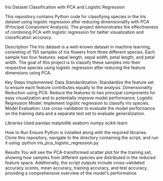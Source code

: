 Iris Dataset Classification with PCA and Logistic Regression

This repository contains Python code for classifying species in the Iris dataset using logistic regression after reducing dimensionality with PCA (Principal Component Analysis). The project demonstrates the effectiveness of combining PCA with logistic regression for better visualization and classification accuracy.

Description
The Iris dataset is a well-known dataset in machine learning, consisting of 150 samples of iris flowers from three different species. Each sample has four features: sepal length, sepal width, petal length, and petal width. The goal of this project is to classify these samples into their respective species using logistic regression after reducing the feature dimensions using PCA.

Key Steps Implemented:
Data Standardization: Standardize the feature set to ensure each feature contributes equally to the analysis.
Dimensionality Reduction using PCA: Reduce the features to two principal components for easy visualization and to potentially improve model performance.
Logistic Regression Model: Implement logistic regression to classify iris species.
Model Evaluation: Use cross-validation to evaluate the model performance on the training data and a separate test set to evaluate generalization.

Libraries Used
pandas
matplotlib
seaborn
numpy
scikit-learn

How to Run
Ensure Python is installed along with the required libraries. Clone this repository, navigate to the directory containing the script, and run it using:
python iris_pca_logistic_regression.py

Results
You will see the PCA-transformed scatter plot for the training set, showing how samples from different species are distributed in the reduced feature space. Additionally, the script outputs include cross-validated accuracy scores, mean accuracy, training accuracy, and test accuracy, providing a comprehensive overview of the model's performance.